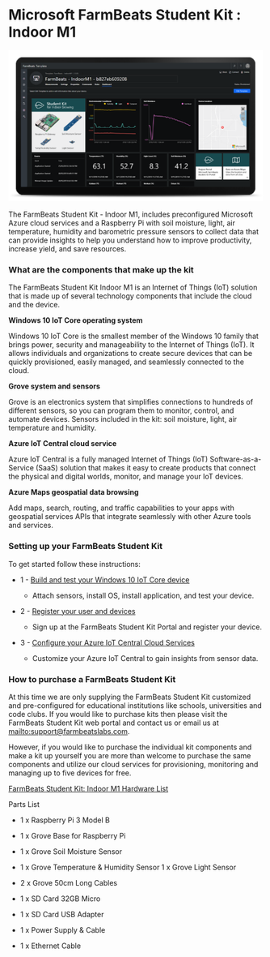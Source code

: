 Microsoft FarmBeats Student Kit : Indoor M1
===========================================

![FarmBeats Student Kit](media/6ce37f9fac5376235962215af0db38c9.png)

The FarmBeats Student Kit - Indoor M1, includes preconfigured Microsoft Azure
cloud services and a Raspberry Pi with soil moisture, light, air temperature,
humidity and barometric pressure sensors to collect data that can provide
insights to help you understand how to improve productivity, increase yield, and
save resources.

### What are the components that make up the kit

The FarmBeats Student Kit Indoor M1 is an Internet of Things (IoT) solution that
is made up of several technology components that include the cloud and the
device.

**Windows 10 IoT Core operating system**

Windows 10 IoT Core is the smallest member of the Windows 10 family that brings
power, security and manageability to the Internet of Things (IoT). It allows
individuals and organizations to create secure devices that can be quickly
provisioned, easily managed, and seamlessly connected to the cloud.

**Grove system and sensors**

Grove is an electronics system that simplifies connections to hundreds of
different sensors, so you can program them to monitor, control, and automate
devices. Sensors included in the kit: soil moisture, light, air temperature and
humidity.

**Azure IoT Central cloud service**

Azure IoT Central is a fully managed Internet of Things (IoT)
Software-as-a-Service (SaaS) solution that makes it easy to create products that
connect the physical and digital worlds, monitor, and manage your IoT devices.

**Azure Maps geospatial data browsing**

Add maps, search, routing, and traffic capabilities to your apps with geospatial
services APIs that integrate seamlessly with other Azure tools and services.

### Setting up your FarmBeats Student Kit

To get started follow these instructions:

-   1 - [Build and test your Windows 10 IoT Core
    device](https://github.com/farmbeatslabs/studentkit/blob/master/Indoor-m1/1_Build_your_Windows_10_IoT_Core_Device.md)
    - Attach sensors, install OS, install application, and test your device.

-   2 - [Register your user and
    devices](https://github.com/farmbeatslabs/studentkit/blob/master/Indoor-m1/2_Register_your_FarmBeats_Student_Kit_User_and_Device.md)
    - Sign up at the FarmBeats Student Kit Portal and register your device.

-   3 - [Configure your Azure IoT Central Cloud
    Services](https://github.com/farmbeatslabs/studentkit/blob/master/Indoor-m1/3_Configure_your_Azure_IoT_Central_Cloud_Service.md)
    - Customize your Azure IoT Central to gain insights from sensor data.

### How to purchase a FarmBeats Student Kit

At this time we are only supplying the FarmBeats Student Kit customized and
pre-configured for educational institutions like schools, universities and code
clubs. If you would like to purchase kits then please visit the FarmBeats
Student Kit web portal and contact us or email us at
[mailto:support\@farmbeatslabs.com](mailto:support@farmbeatslabs.com).

However, if you would like to purchase the individual kit components and make a
kit up yourself you are more than welcome to purchase the same components and
utilize our cloud services for provisioning, monitoring and managing up to five
devices for free.

[FarmBeats Student Kit: Indoor M1 Hardware
List](https://github.com/farmbeatslabs/studentkit/blob/master/Indoor-m1/Indoor-M1-Hardware.md)

Parts List

-   1 x Raspberry Pi 3 Model B

-   1 x Grove Base for Raspberry Pi

-   1 x Grove Soil Moisture Sensor

-   1 x Grove Temperature & Humidity Sensor 1 x Grove Light Sensor

-   2 x Grove 50cm Long Cables

-   1 x SD Card 32GB Micro

-   1 x SD Card USB Adapter

-   1 x Power Supply & Cable

-   1 x Ethernet Cable
